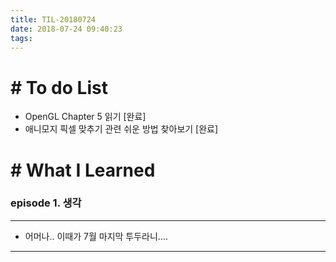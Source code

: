 ```yaml
---
title: TIL-20180724
date: 2018-07-24 09:40:23
tags: 
---
```


# # To do List

- OpenGL Chapter 5 읽기 [완료]
- 애니모지 픽셀 맞추기 관련 쉬운 방법 찾아보기 [완료]

# # What I Learned

### episode 1. 생각

---

- 어머나.. 이때가 7월 마지막 투두라니....

---